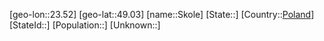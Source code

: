 ﻿---
location: [49.03,23.52]
type: City
tags:
- geo/City


SpocWebEntityId: 34308
isDeleted: false
confidential: public

---
[geo-lon::23.52]
[geo-lat::49.03]
[name::Skole]
[State::]
[Country::[Poland](geo/Continent/Europe/Poland.md)]
[StateId::]
[Population::]
[Unknown::]

